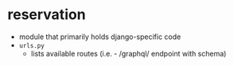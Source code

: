 # reservation
* module that primarily holds django-specific code
* `urls.py`
    - lists available routes (i.e. - /graphql/ endpoint with schema)

